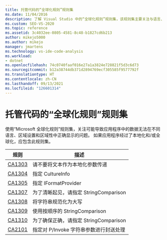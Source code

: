 ```yaml
---
title: 托管代码的“全球化规则”规则集
ms.date: 11/04/2016
description: 了解 Visual Studio 中的“全球化规则”规则集，该规则集主要关注与语言、区域设置和区域性相关的问题。 请参阅规则说明。
ms.custom: SEO-VS-2020
ms.topic: reference
ms.assetid: 3c4032ee-0805-4581-8c48-b1827cd6b213
author: mikejo5000
ms.author: mikejo
manager: jmartens
ms.technology: vs-ide-code-analysis
ms.workload:
- dotnet
ms.openlocfilehash: 74c0740faaf016e27a1a3824e728821f5d3c6d73
ms.sourcegitcommit: b12a38744db371d2894769ecf305585f9577792f
ms.translationtype: HT
ms.contentlocale: zh-CN
ms.lasthandoff: 09/13/2021
ms.locfileid: "126601314"
---
```

# <a name="globalization-rules-rule-set-for-managed-code"></a>托管代码的“全球化规则”规则集

使用“Microsoft 全球化规则”规则集，关注可能导致应用程序中的数据无法在不同语言、区域设置和区域性中正确显示的问题。 如果应用程序经过了本地化和/或全球化，应包含此规则集。

|规则|描述|
|----------|-----------------|
|[CA1303](/dotnet/fundamentals/code-analysis/quality-rules/ca1303)|请不要将文本作为本地化参数传递|
|[CA1304](/dotnet/fundamentals/code-analysis/quality-rules/ca1304)|指定 CultureInfo|
|[CA1305](/dotnet/fundamentals/code-analysis/quality-rules/ca1305)|指定 IFormatProvider|
|[CA1307](/dotnet/fundamentals/code-analysis/quality-rules/ca1307)|为了清晰起见，请指定 StringComparison|
|[CA1308](/dotnet/fundamentals/code-analysis/quality-rules/ca1308)|将字符串规范化为大写|
|[CA1309](/dotnet/fundamentals/code-analysis/quality-rules/ca1309)|使用按顺序的 StringComparison|
|[CA1310](/dotnet/fundamentals/code-analysis/quality-rules/ca1310)|为了确保正确，请指定 StringComparison|
|[CA2101](/dotnet/fundamentals/code-analysis/quality-rules/ca2101)|指定对 P/Invoke 字符串参数进行封送处理|
